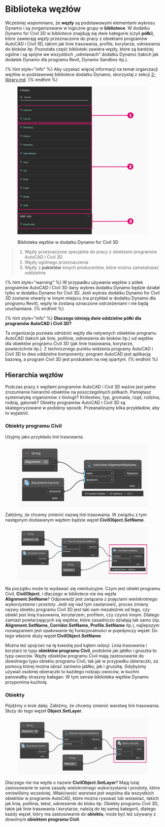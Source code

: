 # Biblioteka węzłów

Wcześniej wspomniano, że **węzły** są podstawowymi elementami wykresu Dynamo i są zorganizowane w logiczne grupy w **bibliotece**. W dodatku Dynamo for Civil 3D w bibliotece znajdują się dwie kategorie (czyli **półki**), które zawierają węzły przeznaczone do pracy z obiektami programów AutoCAD i Civil 3D, takimi jak linie trasowania, profile, korytarze, odniesienia do bloków itp. Pozostała część biblioteki zawiera węzły, które są bardziej ogólne i są spójne we wszystkich „odmianach” dodatku Dynamo (takich jak dodatek Dynamo dla programu Revit, Dynamo Sandbox itp.).

{% hint style="info" %} Aby uzyskać więcej informacji na temat organizacji węzłów w podstawowej bibliotece dodatku Dynamo, skorzystaj z sekcji [2-library.md](../3\_user\_interface/2-library.md "mention"). {% endhint %}

<figure><img src="../.gitbook/assets/c3d-node-library.png" alt="" width="563"><figcaption><p>Biblioteka węzłów w dodatku Dynamo for Civil 3D</p></figcaption></figure>

> 1. Węzły przeznaczone specjalnie do pracy z obiektami programów AutoCAD i Civil 3D
> 2. Węzły ogólnego przeznaczenia
> 3. Węzły z **pakietów** innych producentów, które można zainstalować oddzielnie

{% hint style="warning" %} W przypadku używania węzłów z półek programów AutoCAD i Civil 3D dany wykres dodatku Dynamo będzie działał tylko w dodatku Dynamo for Civil 3D. Jeśli wykres dodatku Dynamo for Civil 3D zostanie otwarty w innym miejscu (na przykład w dodatku Dynamo dla programu Revit), węzły te zostaną oznaczone ostrzeżeniami i nie będą uruchamiane. {% endhint %}

{% hint style="info" %} **Dlaczego istnieją dwie oddzielne półki dla programów AutoCAD i Civil 3D?**

Ta organizacja pozwala odróżnić węzły dla natywnych obiektów programu AutoCAD (takich jak linie, polilinie, odniesienia do bloków itp.) od węzłów dla obiektów programu Civil 3D (jak linie trasowania, korytarze, powierzchnie itp.). Z technicznego punktu widzenia programy AutoCAD i Civil 3D to dwa oddzielne komponenty: program AutoCAD jest aplikacją bazową, a program Civil 3D jest produktem na niej opartym. {% endhint %}

## Hierarchia węzłów

Podczas pracy z węzłami programów AutoCAD i Civil 3D ważne jest pełne zrozumienie hierarchii obiektów na poszczególnych półkach. Pamiętasz systematykę organizmów z biologii? Królestwo, typ, gromada, rząd, rodzina, rodzaj, gatunek? Obiekty programów AutoCAD i Civil 3D są skategoryzowane w podobny sposób. Przeanalizujmy kilka przykładów, aby to wyjaśnić.

### Obiekty programu Civil

Użyjmy jako przykładu linii trasowania.

<figure><img src="../.gitbook/assets/c3d-node-library-alignment.png" alt=""><figcaption></figcaption></figure>

Załóżmy, że chcemy zmienić nazwę linii trasowania. W związku z tym następnym dodawanym węzłem będzie węzeł **CivilObject.SetName**.

<figure><img src="../.gitbook/assets/c3d-node-library-alignment-set-name (1).png" alt=""><figcaption></figcaption></figure>

Na początku może to wydawać się nieintuicyjne. Czym jest obiekt programu Civil, **CivilObject**, i dlaczego w bibliotece nie ma węzła **Alignment.SetName**? Odpowiedź jest związana z pojęciami _wielokrotnego wykorzystania_ i _prostoty_. Jeśli się nad tym zastanowić, proces zmiany nazwy obiektu programu Civil 3D jest taki sam niezależnie od tego, czy obiekt jest linią trasowania, korytarzem, profilem, czy czymś innym. Dlatego zamiast powtarzających się węzłów, które zasadniczo działają tak samo (np. **Alignment.SetName, Corridor.SetName, Profile.SetName** itp.), najlepszym rozwiązaniem jest opakowanie tej funkcjonalności w pojedynczy węzeł. Do tego właśnie służy węzeł **CivilObject.SetName**.

Można też spojrzeć na tę kwestię pod kątem _relacji_. Linia trasowania i korytarz to typy **obiektów programu Civil**, podobnie jak jabłko i gruszka to typy owoców. Węzły obiektów programu Civil mają zastosowanie do dowolnego typu obiektu programu Civil, tak jak w przypadku obieraczki, za pomocą której można obrać zarówno jabłko, jak i gruszkę. Gdybyśmy używali osobnej obieraczki to każdego rodzaju owoców, w kuchni panowałby straszny bałagan. W tym sensie biblioteka węzłów Dynamo przypomina kuchnię.

### Obiekty

Pójdźmy o krok dalej. Załóżmy, że chcemy zmienić warstwę linii trasowania. Służy do tego węzeł **Object.SetLayer**.

<figure><img src="../.gitbook/assets/c3d-node-library-alignment-set-layer.png" alt=""><figcaption></figcaption></figure>

Dlaczego nie ma węzła o nazwie **CivilObject.SetLayer**? Mają tutaj zastosowanie te same zasady wielokrotnego wykorzystania i prostoty, które omówiliśmy wcześniej. Właściwość _warstwa_ jest wspólna dla wszystkich obiektów w programie AutoCAD, które można rysować lub wstawiać, takich jak linia, polilinia, tekst, odniesienie do bloku itp. Obiekty programu Civil 3D, takie jak linie trasowania i korytarze, należą do tej samej kategorii, dlatego każdy węzeł, który ma zastosowanie do **obiektu**, może być też używany z dowolnym **obiektem programu Civil**.

